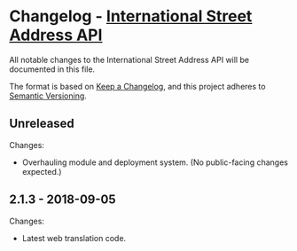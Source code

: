 # Changelog - [International Street Address API](https://smartystreets.com/docs/local/international-street-api)

All notable changes to the International Street Address API will be documented in this file.

The format is based on [Keep a Changelog](https://keepachangelog.com/en/1.0.0/), and this project adheres to [Semantic Versioning](https://semver.org/spec/v2.0.0.html).


## Unreleased

Changes:

- Overhauling module and deployment system. (No public-facing changes expected.)


## 2.1.3 - 2018-09-05

Changes:

- Latest web translation code.
